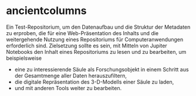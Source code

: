 # ancientcolumns

Ein Test-Repositorium, um den Datenaufbau und die Struktur der Metadaten zu erproben, die für eine  Web-Präsentation des Inhalts und  die weitergehende Nutzung eines Repositoriums  für Computeranwendungen erforderlich sind. Zielsetzung sollte es sein, mit Mitteln von Jupiter Notebooks den Inhalt eines Repositoriums zu lesen und zu bearbeiten, um beispielsweise 

  - eine zu interessierende Säule als Forschungsobjekt in einem Schritt aus der Gesamtmenge aller Daten herauszufiltern, 
  - die digitale Repräsentation des 3-D-Modells einer Säule zu laden,
  - und mit anderen Tools weiter zu bearbeiten.
